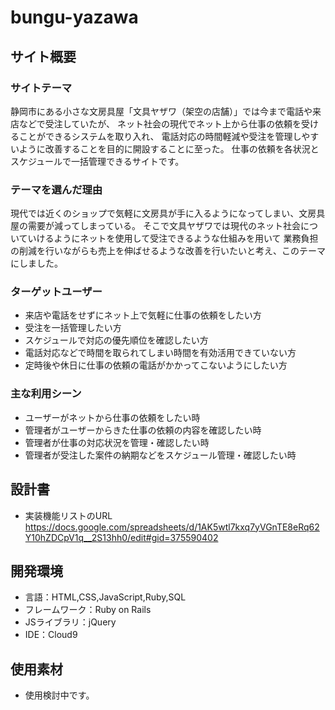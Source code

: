 # bungu-yazawa

## サイト概要
### サイトテーマ
静岡市にある小さな文房具屋「文具ヤザワ（架空の店舗）」では今まで電話や来店などで受注していたが、
ネット社会の現代でネット上から仕事の依頼を受けることができるシステムを取り入れ、
電話対応の時間軽減や受注を管理しやすいように改善することを目的に開設することに至った。
仕事の依頼を各状況とスケジュールで一括管理できるサイトです。

### テーマを選んだ理由
現代では近くのショップで気軽に文房具が手に入るようになってしまい、文房具屋の需要が減ってしまっている。
そこで文具ヤザワでは現代のネット社会についていけるようにネットを使用して受注できるような仕組みを用いて
業務負担の削減を行いながらも売上を伸ばせるような改善を行いたいと考え、このテーマにしました。

### ターゲットユーザー
- 来店や電話をせずにネット上で気軽に仕事の依頼をしたい方
- 受注を一括管理したい方
- スケジュールで対応の優先順位を確認したい方
- 電話対応などで時間を取られてしまい時間を有効活用できていない方
- 定時後や休日に仕事の依頼の電話がかかってこないようにしたい方

### 主な利用シーン
- ユーザーがネットから仕事の依頼をしたい時
- 管理者がユーザーからきた仕事の依頼の内容を確認したい時
- 管理者が仕事の対応状況を管理・確認したい時
- 管理者が受注した案件の納期などをスケジュール管理・確認したい時

## 設計書
-  実装機能リストのURL
https://docs.google.com/spreadsheets/d/1AK5wtl7kxq7yVGnTE8eRq62Y10hZDCpV1q__2S13hh0/edit#gid=375590402

## 開発環境
- 言語：HTML,CSS,JavaScript,Ruby,SQL
- フレームワーク：Ruby on Rails
- JSライブラリ：jQuery
- IDE：Cloud9

## 使用素材
- 使用検討中です。